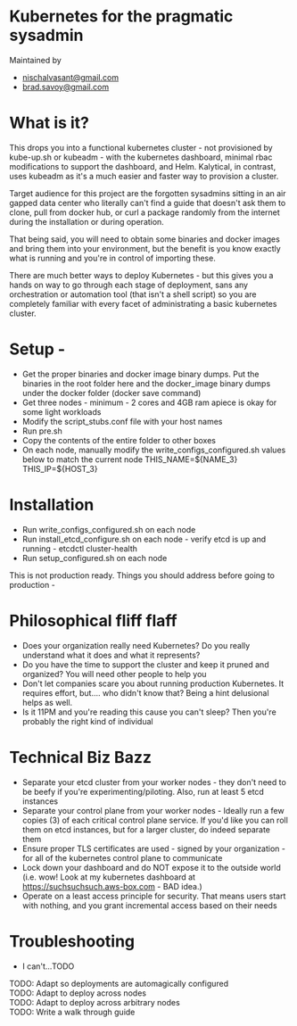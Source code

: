
Kubernetes for the pragmatic sysadmin
==========
Maintained by 
* nischalvasant@gmail.com  
* brad.savoy@gmail.com  

What is it?
==========
This drops you into a functional kubernetes cluster - not provisioned by kube-up.sh or kubeadm - with the kubernetes dashboard, minimal rbac modifications to support the dashboard, and Helm. Kalytical, in contrast, uses kubeadm as it's a much easier and faster way to provision a cluster.

Target audience for this project are the forgotten sysadmins sitting in an air gapped data center who literally can't find a guide that doesn't ask them to clone, pull from docker hub, or curl a package randomly from the internet during the installation or during operation.

That being said, you will need to obtain some binaries and docker images and bring them into your environment, but the benefit is you know exactly what is running and you're in control of importing these.

There are much better ways to deploy Kubernetes - but this gives you a hands on way to go through each stage of deployment, sans any orchestration or automation tool (that isn't a shell script) so you are completely familiar with every facet of administrating a basic kubernetes cluster. 


Setup -
========
* Get the proper binaries and docker image binary dumps. Put the binaries in the root folder here and the docker_image binary dumps under the docker folder (docker save command)  
* Get three nodes - minimum - 2 cores and 4GB ram apiece is okay for some light workloads  
* Modify the script_stubs.conf file with your host names  
* Run pre.sh  	
* Copy the contents of the entire folder to other boxes  
* On each node, manually modify the write_configs_configured.sh values below to match the current node
			THIS_NAME=\${NAME_3}
			THIS_IP=\${HOST_3}
			
		
Installation
========
* Run write_configs_configured.sh on each node  
* Run install_etcd_configure.sh on each node - verify etcd is up and running - etcdctl cluster-health  
* Run setup_configured.sh on each node
		
	

This is not production ready. Things you should address before going to production -

Philosophical fliff flaff 
========
* Does your organization really need Kubernetes? Do you really understand what it does and what it represents?  
* Do you have the time to support the cluster and keep it pruned and organized? You will need other people to help you  
* Don't let companies scare you about running production Kubernetes. It requires effort, but.... who didn't know that? Being a hint delusional helps as well.  
* Is it 11PM and you're reading this cause you can't sleep? Then you're probably the right kind of individual
	
Technical Biz Bazz
=======
* Separate your etcd cluster from your worker nodes - they don't need to be beefy if you're experimenting/piloting. Also, run at least 5 etcd instances  
* Separate your control plane from your worker nodes - Ideally run a few copies (3) of each critical control plane service. If you'd like you can roll them on etcd instances, but for a larger cluster, do indeed separate them  
* Ensure proper TLS certificates are used - signed by your organization - for all of the kubernetes control plane to communicate  
* Lock down your dashboard and do NOT expose it to the outside world (i.e. wow! Look at my kubernetes dashboard at https://suchsuchsuch.aws-box.com - BAD idea.)
* Operate on a least access principle for security. That means users start with nothing, and you grant incremental access based on their needs  
	

Troubleshooting
============
* I can't...TODO

TODO: Adapt so deployments are automagically configured  
TODO: Adapt to deploy across nodes  
TODO: Adapt to deploy across arbitrary nodes  
TODO: Write a walk through guide
